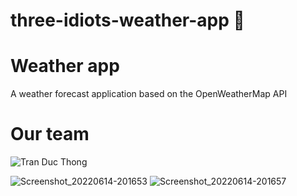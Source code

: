 # three-idiots-weather-app :tada:

# Weather app
A weather forecast application based on the OpenWeatherMap API

# Our team
![Tran Duc Thong](https://github.com/kreazyme)

![Screenshot_20220614-201653](https://user-images.githubusercontent.com/79961692/173587031-d585fe83-dce0-4662-8226-e4af6d512798.jpg)
![Screenshot_20220614-201657](https://user-images.githubusercontent.com/79961692/173587045-6e34455b-96b6-48c7-bb6f-3e21ede31440.jpg)
